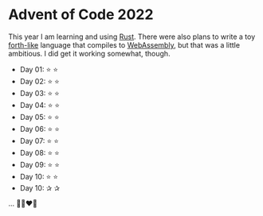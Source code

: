 # Advent of Code 2022

This year I am learning and using [Rust](https://www.rust-lang.org). There were also plans to write a toy [forth-like](https://www.forth.com/forth) language that compiles to
[WebAssembly](https://webassembly.org), but that was a little ambitious. I did get it working somewhat, though.

- Day 01: ⭐ ⭐
- Day 02: ⭐ ⭐
- Day 03: ⭐ ⭐
- Day 04: ⭐ ⭐
- Day 05: ⭐ ⭐
- Day 06: ⭐ ⭐
- Day 07: ⭐ ⭐
- Day 08: ⭐ ⭐
- Day 09: ⭐ ⭐
- Day 10: ⭐ ⭐
- Day 10: ✰ ✰

... 👩‍💻❤️🦀
